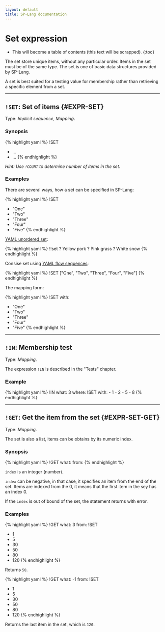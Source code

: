 ```yaml
---
layout: default
title: SP-Lang documentation
---
```


# Set expression


* This will become a table of contents (this text will be scrapped).
{:toc}

The set store unique items, without any particular order.
Items in the set must be of the same type.
The set is one of basic data structures provided by SP-Lang.

A set is best suited for a testing value for membership rather than retrieving a specific element from a set.

--- 

## `!SET`: Set of items {#EXPR-SET}

Type:  _Implicit sequence_, _Mapping_.

### Synopsis

{% highlight yaml %}
!SET
- ...
- ...
{% endhighlight %}

_Hint: Use `!COUNT` to determine number of items in the set._


### Examples

There are several ways, how a set can be specified in SP-Lang:

{% highlight yaml %}
!SET
- "One"
- "Two"
- "Three"
- "Four"
- "Five"
{% endhighlight %}


[YAML unordered set](https://yaml.org/spec/1.2.2/#example-unordered-sets):

{% highlight yaml %}
!!set
? Yellow pork
? Pink grass
? White snow
{% endhighlight %}


Consise set using [YAML flow sequences](https://yaml.org/spec/1.2.2/#741-flow-sequences):

{% highlight yaml %}
!SET ["One", "Two", "Three", "Four", "Five"]
{% endhighlight %}


The mapping form:

{% highlight yaml %}
!SET
with:
  - "One"
  - "Two"
  - "Three"
  - "Four"
  - "Five"
{% endhighlight %}


--- 

## `!IN`: Membership test

Type: _Mapping_.

The expression `!IN` is described in the "Tests" chapter.

### Example

{% highlight yaml %}
!IN
what: 3
where:
  !SET
  with:
    - 1
    - 2
    - 5
    - 8 
{% endhighlight %}


--- 

## `!GET`: Get the item from the set {#EXPR-SET-GET}

Type: _Mapping_.

The set is also a list, items can be obtains by its numeric index.


### Synopsis

{% highlight yaml %}
!GET
what: <index of the item in the set>
from: <set>
{% endhighlight %}

`index` is an integer (number).

`index` can be negative, in that case, it specifies an item from the end of the set.
Items are indexed from the 0, it means that the first item in the sey has an index 0.

If the `index` is out of bound of the set, the statement returns with error.


### Examples

{% highlight yaml %}
!GET
what: 3
from:
  !SET
  - 1
  - 5
  - 30
  - 50
  - 80
  - 120
{% endhighlight %}

Returns `50`.


{% highlight yaml %}
!GET
what: -1
from:
  !SET
  - 1
  - 5
  - 30
  - 50
  - 80
  - 120
{% endhighlight %}

Returns the last item in the set, which is `120`.

